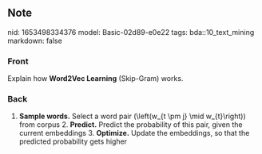 ## Note
nid: 1653498334376
model: Basic-02d89-e0e22
tags: bda::10_text_mining
markdown: false

### Front
Explain how <b>Word2Vec Learning</b> (Skip-Gram) works.

### Back
1. <b>Sample words.</b> Select a word pair \(\left(w_{t \pm j} \mid
w_{t}\right)\) from corpus 2. <b>Predict.</b> Predict the
probability of this pair, given the current embeddings 3.
<b>Optimize.</b> Update the embeddings, so that the predicted
probability gets higher
